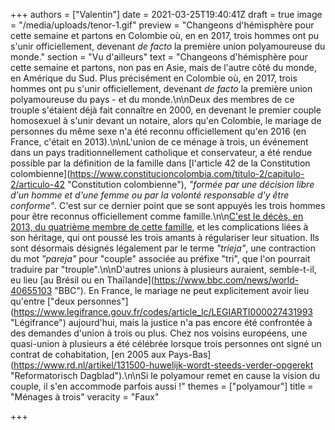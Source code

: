 +++
authors = ["Valentin"]
date = 2021-03-25T19:40:41Z
draft = true
image = "/media/uploads/tenor-1.gif"
preview = "Changeons d'hémisphère pour cette semaine et partons en Colombie où, en en 2017, trois hommes ont pu s'unir officiellement, devenant _de facto_ la première union polyamoureuse du monde."
section = "Vu d'ailleurs"
text = "Changeons d'hémisphère pour cette semaine et partons, non pas en Asie, mais de l'autre côté du monde, en Amérique du Sud. Plus précisément en Colombie où, en 2017, trois hommes ont pu s'unir officiellement, devenant _de facto_ la première union polyamoureuse du pays - et du monde.\n\nDeux des membres de ce trouple s'étaient déjà fait connaître en 2000, en devenant le premier couple homosexuel à s'unir devant un notaire, alors qu'en Colombie, le mariage de personnes du même sexe n'a été reconnu officiellement qu'en 2016 (en France, c'était en 2013).\n\nL'union de ce ménage à trois, un événement dans un pays traditionnellement catholique et conservateur, a été rendue possible par la définition de la famille dans [l'article 42 de la Constitution colombienne](https://www.constitucioncolombia.com/titulo-2/capitulo-2/articulo-42 \"Constitution colombienne\"), _\"formée par une décision libre d'un homme et d'une femme ou par la volonté responsable d'y être conforme\"_. C'est sur ce dernier point que se sont appuyés les trois hommes pour être reconnus officiellement comme famille.\n\n[C'est le décès, en 2013, du quatrième membre de cette famille](), et les complications liées à son héritage, qui ont poussé les trois amants à régulariser leur situation. Ils sont désormais désignés légalement par le terme _\"trieja\"_, une contraction du mot _\"pareja\"_ pour \"couple\" associée au préfixe \"tri\", que l'on pourrait traduire par \"trouple\".\n\nD'autres unions à plusieurs auraient, semble-t-il, eu lieu [au Brésil ou en Thaïlande](https://www.bbc.com/news/world-40655103 \"BBC\"). En France, le mariage ne peut explicitement avoir lieu qu'entre [\"deux personnes\"](https://www.legifrance.gouv.fr/codes/article_lc/LEGIARTI000027431993 \"Légifrance\") aujourd'hui, mais la justice n'a pas encore été confrontée à des demandes d'union à trois ou plus. Chez nos voisins européens, une quasi-union à plusieurs a été célébrée lorsque trois personnes ont signé un contrat de cohabitation, [en 2005 aux Pays-Bas](https://www.rd.nl/artikel/131500-huwelijk-wordt-steeds-verder-opgerekt \"Reformatorisch Dagblad\").\n\nSi le polyamour remet en cause la vision du couple, il s'en accommode parfois aussi !"
themes = ["polyamour"]
title = "Ménages à trois"
veracity = "Faux"

+++

